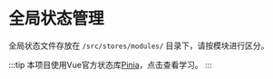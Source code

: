 # 全局状态管理

全局状态文件存放在 `/src/stores/modules/` 目录下，请按模块进行区分。

:::tip
本项目使用Vue官方状态库[Pinia](https://pinia.vuejs.org/)，点击查看学习。
:::

